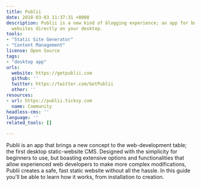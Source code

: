 ```yaml
---
title: Publii
date: 2018-03-03 11:37:31 +0000
description: Publii is a new kind of blogging experience; an app for building static
  websites directly on your desktop.
tools:
- "Static Site Generator"
- "Content Management"
license: Open Source
tags:
- "desktop app"
urls:
  website: https://getpublii.com
  github: ''
  twitter: https://twitter.com/GetPublii
  other: ''
resources:
- url: https://publii.ticksy.com
  name: Community
headless-cms: ''
language: ''
related_tools: []

---
```

Publii is an app that brings a new concept to the web-development table; the first desktop static-website CMS. Designed with the simplicity for beginners to use, but boasting extensive options and functionalities that allow experienced web developers to make more complex modifications, Publii creates a safe, fast static website without all the hassle. In this guide you'll be able to learn how it works, from installation to creation.
